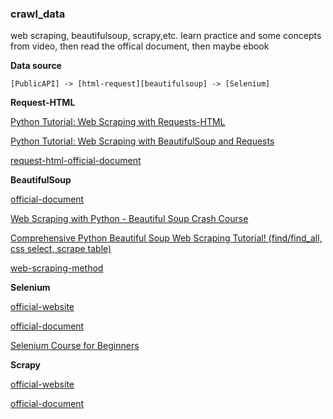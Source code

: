### crawl_data
web scraping, beautifulsoup, scrapy,etc. learn practice and some concepts from video, then read the offical document, then maybe ebook

**Data source**

    [PublicAPI] -> [html-request][beautifulsoup] -> [Selenium]

**Request-HTML**

[Python Tutorial: Web Scraping with Requests-HTML](https://www.youtube.com/watch?v=a6fIbtFB46g)

[Python Tutorial: Web Scraping with BeautifulSoup and Requests](https://www.youtube.com/watch?v=ng2o98k983k)

[request-html-official-document](https://requests.readthedocs.io/projects/requests-html/en/latest/)

**BeautifulSoup**

[official-document](https://beautiful-soup-4.readthedocs.io/en/latest/)

[Web Scraping with Python - Beautiful Soup Crash Course](https://www.youtube.com/watch?v=XVv6mJpFOb0)

[Comprehensive Python Beautiful Soup Web Scraping Tutorial! (find/find_all, css select, scrape table)](https://www.youtube.com/watch?v=GjKQ6V_ViQE)

[web-scraping-method](https://www.youtube.com/watch?v=DqtlR0y0suo)

**Selenium**

[official-website](https://www.selenium.dev/)

[official-document](https://www.selenium.dev/documentation/)

[Selenium Course for Beginners](https://www.youtube.com/watch?v=j7VZsCCnptM)

**Scrapy**

[official-website](https://scrapy.org/)

[official-document](https://docs.scrapy.org/en/latest/)


